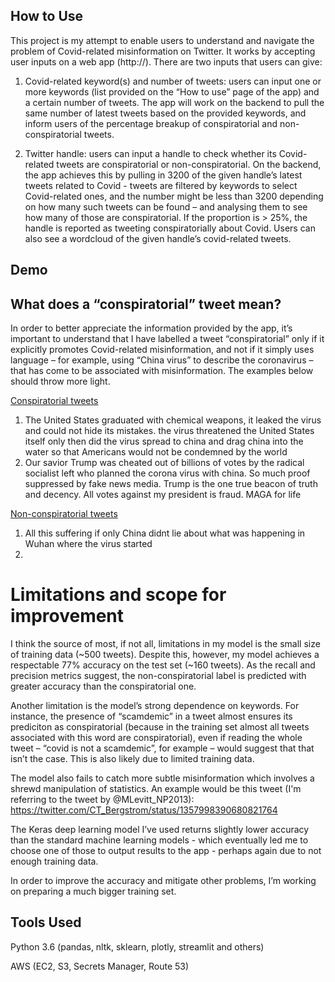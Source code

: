 ## How to Use

This project is my attempt to enable users to understand and navigate the problem of Covid-related misinformation on Twitter. It works by accepting user inputs on a web app (http://). There are two inputs that users can give:

1. Covid-related keyword(s) and number of tweets: users can input one or more keywords (list provided on the “How to use” page of the app) and a certain number of tweets. The app will work on the backend to pull the same number of latest tweets based on the provided keywords, and inform users of the percentage breakup of conspiratorial and non-conspiratorial tweets. 

2. Twitter handle: users can input a handle to check whether its Covid-related tweets are conspiratorial or non-conspiratorial. On the backend, the app achieves this by pulling in 3200 of the given handle’s latest tweets related to Covid - tweets are filtered by keywords to select Covid-related ones, and the number might be less than 3200 depending on how many such tweets can be found – and analysing them to see how many of those are conspiratorial. If the proportion is > 25%, the handle is reported as tweeting conspiratorially about Covid. Users can also see a wordcloud of the given handle’s covid-related tweets.

## Demo



## What does a “conspiratorial” tweet mean?

In order to better appreciate the information provided by the app, it’s important to understand that I have labelled a tweet “conspiratorial” only if it explicitly promotes Covid-related misinformation, and not if it simply uses language – for example, using “China virus” to describe the coronavirus – that has come to be associated with misinformation. The examples below should throw more light.

<ins>Conspiratorial tweets</ins>
1. The United States graduated with chemical weapons, it leaked the virus and could not hide its mistakes. the virus threatened the United States itself only then did the virus spread to china and drag china into the water so that Americans would not be condemned by the world
2. Our savior Trump was cheated out of billions of votes by the radical socialist left who planned the corona virus with china. So much proof suppressed by fake news media. Trump is the one true beacon of truth and decency. All votes against my president is fraud. MAGA for life

<ins>Non-conspiratorial tweets</ins>
1. All this suffering if only China didnt lie about what was happening in Wuhan where the virus started
2. 

# Limitations and scope for improvement

I think the source of most, if not all, limitations in my model is the small size of training data (~500 tweets). Despite this, however, my model achieves a respectable 77% accuracy on the test set (~160 tweets). As the recall and precision metrics suggest, the non-conspiratorial label is predicted with greater accuracy than the conspiratorial one. 

Another limitation is the model’s strong dependence on keywords. For instance, the presence of “scamdemic” in a tweet almost ensures its prediciton as conspiratorial (because in the training set almost all tweets associated with this word are conspiratorial), even if reading the whole tweet – “covid is not a scamdemic”, for example – would suggest that that isn’t the case. This is also likely due to limited training data.

The model also fails to catch more subtle misinformation which involves a shrewd manipulation of statistics. An example would be this tweet (I'm referring to the tweet by @MLevitt_NP2013): https://twitter.com/CT_Bergstrom/status/1357998390680821764

The Keras deep learning model I’ve used returns slightly lower accuracy than the standard machine learning models - which eventually led me to choose one of those to output results to the app - perhaps again due to not enough training data.

In order to improve the accuracy and mitigate other problems, I’m working on preparing a much bigger training set.

## Tools Used

Python 3.6 (pandas, nltk, sklearn, plotly, streamlit and others)

AWS (EC2, S3, Secrets Manager, Route 53)

